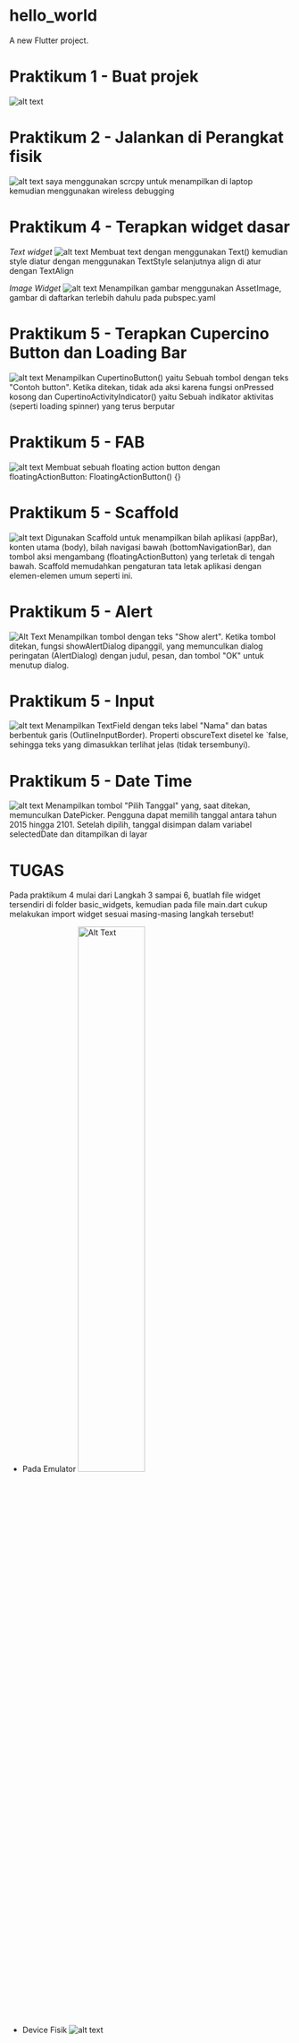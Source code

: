 # hello_world

A new Flutter project.

# Praktikum 1 - Buat projek

![alt text](images/image.png)

# Praktikum 2 - Jalankan di Perangkat fisik

![alt text](images/fisik.gif)
saya menggunakan scrcpy untuk menampilkan di laptop kemudian menggunakan wireless debugging

# Praktikum 4 - Terapkan widget dasar

_Text widget_
![alt text](images/image-1.png)
Membuat text dengan menggunakan Text() kemudian style diatur dengan menggunakan TextStyle selanjutnya align di atur dengan TextAlign

_Image Widget_
![alt text](images/image-2.png)
Menampilkan gambar menggunakan AssetImage, gambar di daftarkan terlebih dahulu pada pubspec.yaml

# Praktikum 5 - Terapkan Cupercino Button dan Loading Bar

![alt text](images/image-2.png)
Menampilkan CupertinoButton() yaitu Sebuah tombol dengan teks "Contoh button". Ketika ditekan, tidak ada aksi karena fungsi onPressed kosong dan
CupertinoActivityIndicator() yaitu Sebuah indikator aktivitas (seperti loading spinner) yang terus berputar

# Praktikum 5 - FAB

![alt text](images/image-fab.png)
Membuat sebuah floating action button dengan floatingActionButton: FloatingActionButton() {}

# Praktikum 5 - Scaffold

![alt text](images/image-scn.png)
Digunakan Scaffold untuk menampilkan bilah aplikasi (appBar), konten utama (body), bilah navigasi bawah (bottomNavigationBar), dan tombol aksi mengambang (floatingActionButton) yang terletak di tengah bawah. Scaffold memudahkan pengaturan tata letak aplikasi dengan elemen-elemen umum seperti ini.

# Praktikum 5 - Alert

![Alt Text](images/alert.gif)
Menampilkan tombol dengan teks "Show alert". Ketika tombol ditekan, fungsi showAlertDialog dipanggil, yang memunculkan dialog peringatan (AlertDialog) dengan judul, pesan, dan tombol "OK" untuk menutup dialog.

# Praktikum 5 - Input

![alt text](images/input.png)
Menampilkan TextField dengan teks label "Nama" dan batas berbentuk garis (OutlineInputBorder). Properti obscureText disetel ke `false, sehingga teks yang dimasukkan terlihat jelas (tidak tersembunyi).

# Praktikum 5 - Date Time

![alt text](images/date.gif)
Menampilkan tombol "Pilih Tanggal" yang, saat ditekan, memunculkan DatePicker. Pengguna dapat memilih tanggal antara tahun 2015 hingga 2101. Setelah dipilih, tanggal disimpan dalam variabel selectedDate dan ditampilkan di layar

# TUGAS

Pada praktikum 4 mulai dari Langkah 3 sampai 6, buatlah file widget tersendiri di folder basic_widgets, kemudian pada file main.dart cukup melakukan import widget sesuai masing-masing langkah tersebut!

- Pada Emulator
  <img src="images/emolator.gif" alt="Alt Text" width="50%" height="50%">

- Device Fisik
  ![alt text](images/fisik.gif)
